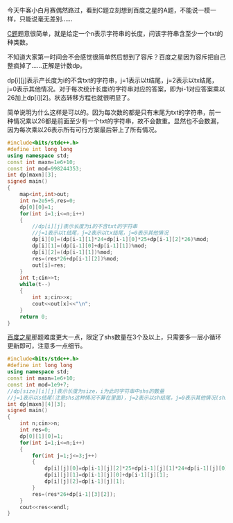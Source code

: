 今天牛客小白月赛偶然路过，看到C题立刻想到百度之星的A题，不能说一模一样，只能说毫无差别……

[C题](https://ac.nowcoder.com/acm/contest/70845/C)题意很简单，就是给定一个n表示字符串的长度，问该字符串含至少一个txt的种类数。

不知道大家第一时间会不会感觉很简单然后想到了容斥？百度之星因为容斥把自己整疯掉了……正解是计数dp。

dp[i][j]表示产长度为i的不含txt的字符串，j=1表示以t结尾，j=2表示以tx结尾，j=0表示其他情况。对于每次统计长度i的字符串对应的答案，即为i-1对应答案乘以26加上dp[i][2]。状态转移方程也就很明显了。

简单说明为什么这样是可以的。因为每次数的都是只有末尾为txt的字符串，前一种情况乘以26都是前面至少有一个txt的字符串，故不会数重。显然也不会数漏，因为每次乘以26表示所有可行方案最后带上了所有情况。

```cpp
#include<bits/stdc++.h>
#define int long long
using namespace std;
const int maxn=1e6+10;
const int mod=998244353;
int dp[maxn][3];
signed main()
{
    map<int,int>out;
    int n=2e5+5,res=0;
    dp[0][0]=1;
    for(int i=1;i<=n;i++)
    {
        //dp[i][j]表示长度为i的不含txt的字符串
        //j=1表示以t结尾，j=2表示以tx结尾，j=0表示其他情况
        dp[i][0]=(dp[i-1][1]*24+dp[i-1][0]*25+dp[i-1][2]*26)%mod;
        dp[i][1]=(dp[i-1][0]+dp[i-1][1])%mod;
        dp[i][2]=(dp[i-1][1])%mod;
        res=(res*26+dp[i-1][2])%mod;
        out[i]=res;
    }
    int t;cin>>t;
    while(t--)
    {
        int x;cin>>x;
        cout<<out[x]<<"\n";
    }
    return 0;
}
```


[百度之星](https://www.matiji.net/exam/brushquestion/17/4347/179CE77A7B772D15A8C00DD8198AAC74?from=1)那题难度更大一点，限定了shs数量在3个及以上，只需要多一层小循环更新即可，注意多一点细节。

```cpp
#include<bits/stdc++.h>
#define int long long
using namespace std;
const int maxn=1e6+10;
const int mod=1e9+7;
//dp[size][i][j]表示长度为size，i为此时字符串中shs的数量
//j=1表示以s结尾(注意shs这种情况不算在里面)，j=2表示以sh结尾，j=0表示其他情况(shs算在这里)
int dp[maxn][4][3];
signed main()
{
    int n;cin>>n;
    int res=0;
    dp[0][1][0]=1;
    for(int i=1;i<=n;i++)
    {
        for(int j=1;j<=3;j++)
        {
            dp[i][j][0]=dp[i-1][j][2]*25+dp[i-1][j][1]*24+dp[i-1][j][0]*25+dp[i-1][j-1][2];
            dp[i][j][1]=dp[i-1][j][0]+dp[i-1][j][1];
            dp[i][j][2]=dp[i-1][j][1];
        }
        res=(res*26+dp[i-1][3][2]);
    }
    cout<<res<<endl;
}
```
